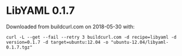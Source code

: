 # LibYAML 0.1.7

Downloaded from buildcurl.com on 2018-05-30 with:

```
curl -L --get --fail --retry 3 buildcurl.com -d recipe=libyaml -d version=0.1.7 -d target=ubuntu:12.04 -o "ubuntu-12.04/libyaml-0.1.7.tgz"
```

